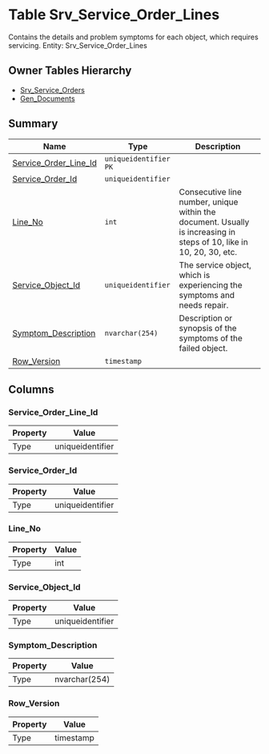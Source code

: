 # Table Srv_Service_Order_Lines

Contains the details and problem symptoms for each object, which requires servicing. Entity: Srv_Service_Order_Lines

## Owner Tables Hierarchy

* [Srv_Service_Orders](Srv_Service_Orders.md)
* [Gen_Documents](Gen_Documents.md)

## Summary

| Name | Type | Description |
| - | - | --- |
|[Service_Order_Line_Id](#service_order_line_id)|`uniqueidentifier` `PK`||
|[Service_Order_Id](#service_order_id)|`uniqueidentifier` ||
|[Line_No](#line_no)|`int` |Consecutive line number, unique within the document. Usually is increasing in steps of 10, like in 10, 20, 30, etc.|
|[Service_Object_Id](#service_object_id)|`uniqueidentifier` |The service object, which is experiencing the symptoms and needs repair.|
|[Symptom_Description](#symptom_description)|`nvarchar(254)` |Description or synopsis of the symptoms of the failed object.|
|[Row_Version](#row_version)|`timestamp` ||

## Columns

### Service_Order_Line_Id

| Property | Value |
| - | - |
|Type|uniqueidentifier|

### Service_Order_Id

| Property | Value |
| - | - |
|Type|uniqueidentifier|

### Line_No

| Property | Value |
| - | - |
|Type|int|

### Service_Object_Id

| Property | Value |
| - | - |
|Type|uniqueidentifier|

### Symptom_Description

| Property | Value |
| - | - |
|Type|nvarchar(254)|

### Row_Version

| Property | Value |
| - | - |
|Type|timestamp|


